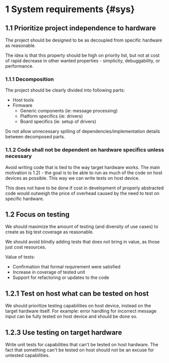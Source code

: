 # 1 System requirements {#sys}

## 1.1 Prioritize project independence to hardware

The project should be designed to be as decoupled from specific hardware as reasonable.

The idea is that this property should be high on priority list, but not at cost of rapid decrease in other wanted properties - simplicity, debuggability, or performance.

### 1.1.1 Decomposition

The project should be clearly divided into following parts:

 - Host tools
 - Firmware
   - Generic components (ie: message processing)
   - Platform specifics (ie: drivers)
   - Board specifics (ie: setup of drivers)

Do not allow unnecessary spilling of dependencies/implementation details between decomposed parts.

### 1.1.2 Code shall not be dependent on hardware specifics unless necessary

Avoid writing code that is tied to the way target hardware works.
The main motivation is 1.2) - the goal is to be able to run as much of the code on host devices as possible. This way we can write tests on host device.

This does not have to be done if cost in development of properly abstracted code would outweigh the price of overhead caused by the need to test on specific hardware.

## 1.2 Focus on testing

We should maximize the amount of testing (and diversity of use cases) to create as big test coverage as reasonable.

We should avoid blindly adding tests that does not bring in value, as those just cost resources.

Value of tests:
  - Confirmation that formal requirement were satisfied
  - Increase in coverage of tested unit
  - Support for refactoring or updates to the code

## 1.2.1 Test on host what can be tested on host

We should prioritize testing capabilities on host device, instead on the target hardware itself.
For example: error handling for incorrect message input can be fully tested on host device and should be done so.

## 1.2.3 Use testing on target hardware

Write unit tests for capabilities that can't be tested on host hardware. The fact that something can't be tested on host should not be an excuse for untested capabilities.
